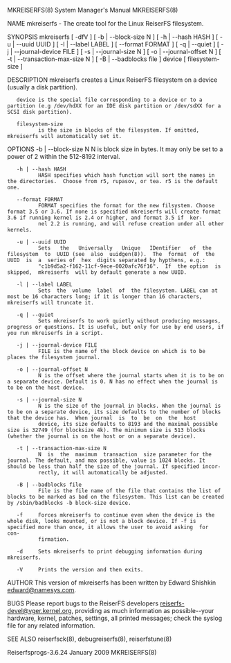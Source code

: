 MKREISERFS(8)                                                                              System Manager's Manual                                                                              MKREISERFS(8)



NAME
       mkreiserfs - The create tool for the Linux ReiserFS filesystem.

SYNOPSIS
       mkreiserfs [ -dfV ] [ -b | --block-size N ] [ -h | --hash HASH ] [ -u | --uuid UUID ] [ -l | --label LABEL ] [ --format FORMAT ] [ -q | --quiet ] [ -j | --journal-device FILE ] [ -s | --journal-size
       N ] [ -o | --journal-offset N ] [ -t | --transaction-max-size N ] [ -B | --badblocks file ]  device [ filesystem-size ]

DESCRIPTION
       mkreiserfs creates a Linux ReiserFS filesystem on a device (usually a disk partition).

       device is the special file corresponding to a device or to a partition (e.g /dev/hdXX for an IDE disk partition or /dev/sdXX for a SCSI disk partition).

       filesystem-size
              is the size in blocks of the filesystem. If omitted, mkreiserfs will automatically set it.

OPTIONS
       -b | --block-size N
              N is block size in bytes. It may only be set to a power of 2 within the 512-8192 interval.

       -h | --hash HASH
              HASH specifies which hash function will sort the names in the directories.  Choose from r5, rupasov, or tea. r5 is the default one.

       --format FORMAT
              FORMAT specifies the format for the new filsystem. Choose format 3.5 or 3.6. If none is specified mkreiserfs will create format 3.6 if running kernel is 2.4 or higher, and format 3.5 if  ker-
              nel 2.2 is running, and will refuse creation under all other kernels.

       -u | --uuid UUID
              Sets   the   Universally   Unique   IDentifier   of  the  filesystem  to  UUID (see  also  uuidgen(8)).  The  format  of  the  UUID  is  a  series of  hex  digits separated by hypthens, e.g.:
              "c1b9d5a2-f162-11cf-9ece-0020afc76f16".  If  the option  is skipped,  mkreiserfs  will by default generate a new UUID.

       -l | --label LABEL
              Sets  the  volume  label  of  the filesystem. LABEL can at most be 16 characters long; if it is longer than 16 characters, mkreiserfs will truncate it.

       -q | --quiet
              Sets mkreiserfs to work quietly without producing messages, progress or questions. It is useful, but only for use by end users, if you run mkreiserfs in a script.

       -j | --journal-device FILE
              FILE is the name of the block device on which is to be places the filesystem journal.

       -o | --journal-offset N
              N is the offset where the journal starts when it is to be on a separate device. Default is 0. N has no effect when the journal is to be on the host device.

       -s | --journal-size N
              N is the size of the journal in blocks. When the journal is to be on a separate device, its size defaults to the number of blocks that the device has.  When journal  is  to  be  on  the  host
              device, its size defaults to 8193 and the maximal possible size is 32749 (for blocksize 4k). The minimum size is 513 blocks (whether the journal is on the host or on a separate device).

       -t | --transaction-max-size N
              N  is  the  maximum  transaction  size parameter for the journal. The default, and max possible, value is 1024 blocks. It should be less than half the size of the journal. If specified incor-
              rectly, it will automatically be adjusted.

       -B | --badblocks file
              File is the file name of the file that contains the list of blocks to be marked as bad on the filesystem. This list can be created by /sbin/badblocks -b block-size device.

       -f     Forces mkreiserfs to continue even when the device is the whole disk, looks mounted, or is not a block device. If -f is specified more than once, it allows the user to avoid asking  for  con-
              firmation.

       -d     Sets mkreiserfs to print debugging information during mkreiserfs.

       -V     Prints the version and then exits.


AUTHOR
       This version of mkreiserfs has been written by Edward Shishkin <edward@namesys.com>.

BUGS
       Please  report  bugs to the ReiserFS developers <reiserfs-devel@vger.kernel.org>, providing as much information as possible--your hardware, kernel, patches, settings, all printed messages; check the
       syslog file for any related information.

SEE ALSO
       reiserfsck(8), debugreiserfs(8), reiserfstune(8)



Reiserfsprogs-3.6.24                                                                             January 2009                                                                                   MKREISERFS(8)

